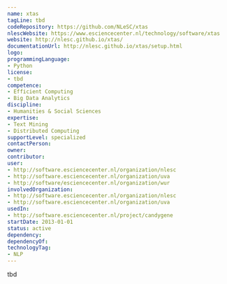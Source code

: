 ```yaml
---
name: xtas
tagLine: tbd
codeRepository: https://github.com/NLeSC/xtas
nlescWebsite: https://www.esciencecenter.nl/technology/software/xtas
website: http://nlesc.github.io/xtas/
documentationUrl: http://nlesc.github.io/xtas/setup.html
logo:
programmingLanguage:
- Python
license:
- tbd
competence:
- Efficient Computing
- Big Data Analytics
discipline:
- Humanities & Social Sciences
expertise:
- Text Mining
- Distributed Computing
supportLevel: specialized
contactPerson: 
owner: 
contributor:
user:
- http://software.esciencecenter.nl/organization/nlesc
- http://software.esciencecenter.nl/organization/uva
- http://software/esciencecenter.nl/organization/wur
involvedOrganization:
- http://software.esciencecenter.nl/organization/nlesc
- http://software.esciencecenter.nl/organization/uva
usedIn:
- http://software.esciencecenter.nl/project/candygene
startDate: 2013-01-01
status: active
dependency:
dependencyOf:
technologyTag:
- NLP
---
```

tbd
